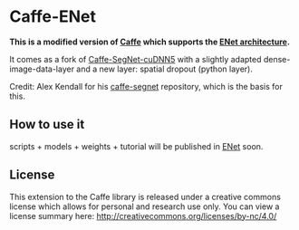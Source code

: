 # Caffe-ENet
**This is a modified version of [Caffe](https://github.com/BVLC/caffe) which supports the [ENet architecture](https://arxiv.org/abs/1606.02147).**

It comes as a fork of [Caffe-SegNet-cuDNN5](https://github.com/TimoSaemann/caffe-segnet-cudnn5) with a slightly adapted dense-image-data-layer and a new layer: spatial dropout (python layer).

Credit: Alex Kendall for his [caffe-segnet](https://github.com/alexgkendall/caffe-segnet) repository, which is the basis for this. 

## How to use it
scripts + models + weights + tutorial will be published in [ENet](https://github.com/TimoSaemann/ENet) soon.

## License
This extension to the Caffe library is released under a creative commons license which allows for personal and research use only. You can view a license summary here: http://creativecommons.org/licenses/by-nc/4.0/
